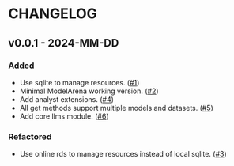 # CHANGELOG

## v0.0.1 - 2024-MM-DD

### Added

- Use sqlite to manage resources. ([#1](https://bits.bytedance.net/code/smart-infra/ModelArena/merge_requests/1))
- Minimal ModelArena working version. ([#2](https://bits.bytedance.net/code/smart-infra/ModelArena/merge_requests/2))
- Add analyst extensions. ([#4](https://bits.bytedance.net/code/smart-infra/ModelArena/merge_requests/4))
- All get methods support multiple models and datasets. ([#5](https://bits.bytedance.net/code/smart-infra/ModelArena/merge_requests/5))
- Add core llms module. ([#6](https://bits.bytedance.net/code/smart-infra/ModelArena/merge_requests/6))

### Refactored

- Use online rds to manage resources instead of local sqlite. ([#3](https://bits.bytedance.net/code/smart-infra/ModelArena/merge_requests/3))
